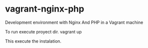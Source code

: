 # vagrant-nginx-php
Development environment with Nginx And PHP in a Vagrant machine

To run execute proyect dir.
vagrant up

This execute the instalation.


